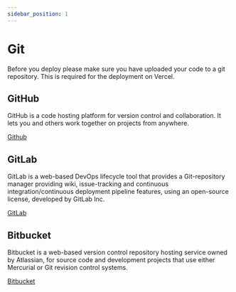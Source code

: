 ```yaml
---
sidebar_position: 1
---
```


# Git

Before you deploy please make sure you have uploaded your code to a git repository. This is required for the deployment on Vercel.

## GitHub

GitHub is a code hosting platform for version control and collaboration. It lets you and others work together on projects from anywhere.

[Github](https://github.com/join)

## GitLab

GitLab is a web-based DevOps lifecycle tool that provides a Git-repository manager providing wiki, issue-tracking and continuous integration/continuous deployment pipeline features, using an open-source license, developed by GitLab Inc.

[GitLab](https://gitlab.com/users/sign_in)

## Bitbucket

Bitbucket is a web-based version control repository hosting service owned by Atlassian, for source code and development projects that use either Mercurial or Git revision control systems.

[Bitbucket](https://bitbucket.org/account/signup/)

